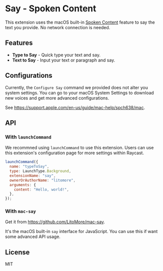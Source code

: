 # Say - Spoken Content

This extension uses the macOS built-in [Spoken Content](https://www.youtube.com/watch?v=yiZzm24uSsE) feature to say the text you provide. No network connection is needed.

## Features

- **Type to Say** - Quick type your text and say.
- **Text to Say** - Input your text or paragraph and say.

## Configurations

Currently, the `Configure Say` command we provided does not alter you system settings.
You can go to your macOS System Settings to download new voices and get more advanced configurations.

See https://support.apple.com/en-us/guide/mac-help/spch638/mac.

## API

### With `launchCommand`

We recommned using `launchCommand` to use this extension. Users can use this extension's configuration page for more settings within Raycast.

```javascript
launchCommand({
  name: "typeToSay",
  type: LaunchType.Background,
  extensionName: "say",
  ownerOrAuthorName: "litomore",
  arguments: {
    content: "Hello, world!",
  },
});
```

### With `mac-say`

Get it from https://github.com/LitoMore/mac-say.

It's the macOS built-in `say` interface for JavaScript. You can use this if want some advanced API usage.

## License

MIT
